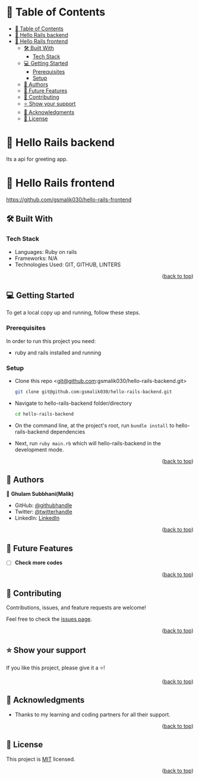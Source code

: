 # 📗 Table of Contents

- [📗 Table of Contents](#-table-of-contents)
- [📖 Hello Rails backend ](#-hello-rails-backend-)
- [📖 Hello Rails frontend ](#-hello-rails-frontend-)
  - [🛠 Built With ](#-built-with-)
    - [Tech Stack ](#tech-stack-)
  - [💻 Getting Started ](#-getting-started-)
    - [Prerequisites](#prerequisites)
    - [Setup](#setup)
  - [👥 Authors ](#-authors-)
  - [🔭 Future Features ](#-future-features-)
  - [🤝 Contributing ](#-contributing-)
  - [⭐️ Show your support ](#️-show-your-support-)
  - [🙏 Acknowledgments ](#-acknowledgments-)
  - [📝 License ](#-license-)

# 📖 Hello Rails backend <a name="about-project"></a>

Its a api for greeting app.
# 📖 Hello Rails frontend <a name="about-project"></a>
https://github.com/gsmalik030/hello-rails-frontend
## 🛠 Built With <a name="built-with"></a>

### Tech Stack <a name="tech-stack"></a>

- Languages: Ruby on rails
- Frameworks: N/A
- Technologies Used: GIT, GITHUB, LINTERS

<p align="right">(<a href="#readme-top">back to top</a>)</p>

## 💻 Getting Started <a name="getting-started"></a>

To get a local copy up and running, follow these steps.

### Prerequisites

In order to run this project you need:

- ruby and rails installed and running

### Setup

- Clone this repo <git@github.com:gsmalik030/hello-rails-backend.git>

  ```bash
  git clone git@github.com:gsmalik030/hello-rails-backend.git
  ```

- Navigate to hello-rails-backend folder/directory

  ```bash
  cd hello-rails-backend
  ```

- On the command line, at the project's root, run `bundle install` to hello-rails-backend dependencies

- Next, run `ruby main.rb` which will hello-rails-backend in the development mode.

<p align="right">(<a href="#readme-top">back to top</a>)</p>

## 👥 Authors <a name="authors"></a>

👤 **Ghulam Subbhani(Malik)**

- GitHub: [@githubhandle](https://github.com/gsmalik030)
- Twitter: [@twitterhandle](https://twitter.com/gsmalik030)
- LinkedIn: [LinkedIn](https://www.linkedin.com/in/ghulam-subbhani-4b1281252/)


<p align="right">(<a href="#readme-top">back to top</a>)</p>

## 🔭 Future Features <a name="future-features"></a>

- [ ] **Check more codes**

<p align="right">(<a href="#readme-top">back to top</a>)</p>

## 🤝 Contributing <a name="contributing"></a>

Contributions, issues, and feature requests are welcome!

Feel free to check the [issues page](https://github.com/gsmalik030/hello-rails-backend/issues).

<p align="right">(<a href="#readme-top">back to top</a>)</p>

## ⭐️ Show your support <a name="support"></a>

If you like this project, please give it a ⭐️!

<p align="right">(<a href="#readme-top">back to top</a>)</p>

## 🙏 Acknowledgments <a name="acknowledgements"></a>

- Thanks to my learning and coding partners for all their support.

<p align="right">(<a href="#readme-top">back to top</a>)</p>

## 📝 License <a name="license"></a>

This project is [MIT](./LICENSE) licensed.

<p align="right">(<a href="#readme-top">back to top</a>)</p>
